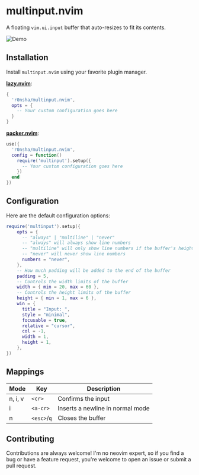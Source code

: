 # multinput.nvim

A floating `vim.ui.input` buffer that auto-resizes to fit its contents.

![Demo](https://github.com/user-attachments/assets/bed09107-c0ab-4c50-bdfb-4e73893fa800)

## Installation

Install `multinput.nvim` using your favorite plugin manager.

**[lazy.nvim](https://github.com/folke/lazy.nvim)**:

```lua
{
  'r0nsha/multinput.nvim',
  opts = {
    -- Your custom configuration goes here
  }
}
```

**[packer.nvim](https://github.com/wbthomason/packer.nvim)**:

```lua
use({
  'r0nsha/multinput.nvim',
  config = function()
    require('multinput').setup({
      -- Your custom configuration goes here
    })
  end
})
```

## Configuration

Here are the default configuration options:

```lua
require('multinput').setup({
    opts = {
      -- "always" | "multiline" | "never"
      -- "always" will always show line numbers
      -- "multiline" will only show line numbers if the buffer's height is > 1
      -- "never" will never show line numbers
      numbers = "never",
    },
    -- How much padding will be added to the end of the buffer
    padding = 5,
    -- Controls the width limits of the buffer
    width = { min = 20, max = 60 },
    -- Controls the height limits of the buffer
    height = { min = 1, max = 6 },
    win = {
      title = "Input: ",
      style = "minimal",
      focusable = true,
      relative = "cursor",
      col = -1,
      width = 1,
      height = 1,
    },
})
```

## Mappings

| Mode    | Key         | Description                      |
| ------- | ----------- | -------------------------------- |
| n, i, v | `<cr>`      | Confirms the input               |
| i       | `<a-cr>`    | Inserts a newline in normal mode |
| n       | `<esc>`/`q` | Closes the buffer                |

## Contributing

Contributions are always welcome! I'm no neovim expert, so if you find a bug or have a feature request, you're welcome to open an issue or submit a pull request.

